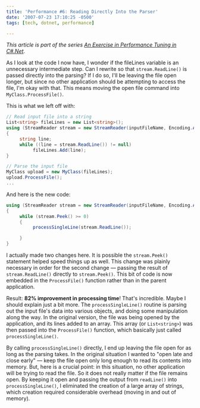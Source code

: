 ```yaml
---
title: 'Performance #6: Reading Directly Into the Parser'
date: '2007-07-23 17:10:25 -0500'
tags: [tech, dotnet, performance]

---
```


_This article is part of the series [An Exercise in Performance Tuning in C#.Net](./06-25-an_exercise_in.md)_.

As I look at the code I now have, I wonder if the fileLines variable is an
unnecessary intermediate step. Can I rewrite so that `stream.ReadLine()` is
passed directly into the parsing? If I do so, I'll be leaving the file open
longer, but since no other application should be attempting to access the file,
I'm okay with that. This means moving the open file command into
`MyClass.ProcessFile()`.

<!-- truncate -->

This is what we left off with:

```csharp
// Read input file into a string
List<string> fileLines = new List<string>();
using (StreamReader stream = new StreamReader(inputFileName, Encoding.ASCII, true, 800))
{
     string line;
     while ((line = stream.ReadLine()) != null)
          fileLines.Add(line);
}

// Parse the input file
MyClass upload = new MyClass(fileLines);
upload.ProcessFile();
...
```

And here is the new code:

```csharp
using (StreamReader stream = new StreamReader(inputFileName, Encoding.ASCII, true, 800))
{
     while (stream.Peek() >= 0)
     {
          processSingleLine(stream.ReadLine());

     }
}
```

I actually made two changes here. It is possible the `stream.Peek()` statement
helped speed things up as well. This change was plainly necessary in order for
the second change &mdash; passing the result of `stream.ReadLine()` directly to
`stream.Peek()`. This bit of code is now embedded in the `ProcessFile()`
function rather than in the parent application.

Result: **82% improvement in processing time**! That's incredible. Maybe I
should explain just a bit more. The `processSingleLine()` routine is parsing out
the input file's data into various objects, and doing some manipulation along
the way. In the original version, the file was being opened by the application,
and its lines added to an array. This array (or `List<string>`) was then
passed into the `ProcessFile()` function, which basically just called
`processSingleLine()`.

By calling `processSingleLine()` directly, I end up leaving the file open for as
long as the parsing takes. In the original situation I wanted to "open late and
close early" &mdash; keep the file open only long enough to read its contents
into memory. But, here is a crucial point: in this situation, no other
application will be trying to read the file. So it does not really matter if the
file remains open. By keeping it open and passing the output from `readLine()`
into `processSingleLine()`, I eliminated the creation of a large array of
strings, which creation required considerable overhead (moving in and out of
memory).

